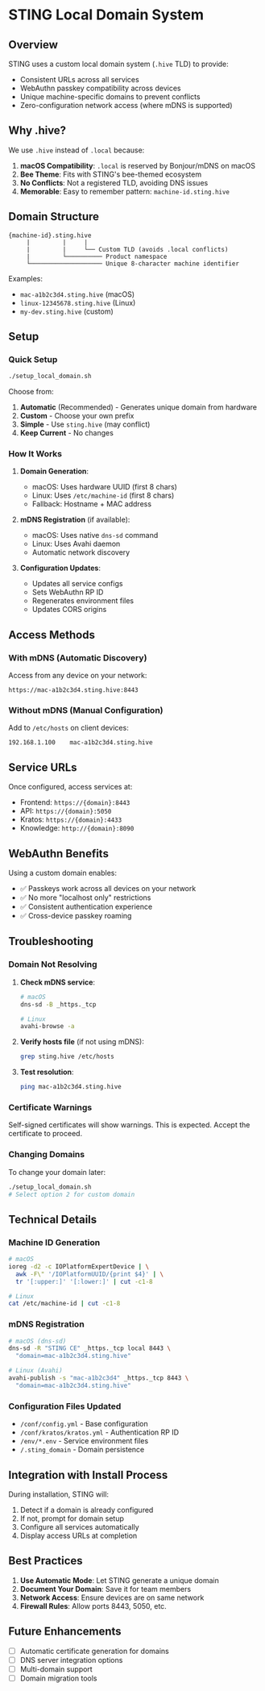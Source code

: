 # STING Local Domain System

## Overview

STING uses a custom local domain system (`.hive` TLD) to provide:
- Consistent URLs across all services
- WebAuthn passkey compatibility across devices
- Unique machine-specific domains to prevent conflicts
- Zero-configuration network access (where mDNS is supported)

## Why .hive?

We use `.hive` instead of `.local` because:
1. **macOS Compatibility**: `.local` is reserved by Bonjour/mDNS on macOS
2. **Bee Theme**: Fits with STING's bee-themed ecosystem
3. **No Conflicts**: Not a registered TLD, avoiding DNS issues
4. **Memorable**: Easy to remember pattern: `machine-id.sting.hive`

## Domain Structure

```
{machine-id}.sting.hive
     |         |     |
     |         |     └── Custom TLD (avoids .local conflicts)
     |         └────────── Product namespace
     └──────────────────── Unique 8-character machine identifier
```

Examples:
- `mac-a1b2c3d4.sting.hive` (macOS)
- `linux-12345678.sting.hive` (Linux)
- `my-dev.sting.hive` (custom)

## Setup

### Quick Setup

```bash
./setup_local_domain.sh
```

Choose from:
1. **Automatic** (Recommended) - Generates unique domain from hardware
2. **Custom** - Choose your own prefix
3. **Simple** - Use `sting.hive` (may conflict)
4. **Keep Current** - No changes

### How It Works

1. **Domain Generation**:
   - macOS: Uses hardware UUID (first 8 chars)
   - Linux: Uses `/etc/machine-id` (first 8 chars)
   - Fallback: Hostname + MAC address

2. **mDNS Registration** (if available):
   - macOS: Uses native `dns-sd` command
   - Linux: Uses Avahi daemon
   - Automatic network discovery

3. **Configuration Updates**:
   - Updates all service configs
   - Sets WebAuthn RP ID
   - Regenerates environment files
   - Updates CORS origins

## Access Methods

### With mDNS (Automatic Discovery)

Access from any device on your network:
```
https://mac-a1b2c3d4.sting.hive:8443
```

### Without mDNS (Manual Configuration)

Add to `/etc/hosts` on client devices:
```
192.168.1.100    mac-a1b2c3d4.sting.hive
```

## Service URLs

Once configured, access services at:
- Frontend: `https://{domain}:8443`
- API: `https://{domain}:5050`
- Kratos: `https://{domain}:4433`
- Knowledge: `http://{domain}:8090`

## WebAuthn Benefits

Using a custom domain enables:
- ✅ Passkeys work across all devices on your network
- ✅ No more "localhost only" restrictions
- ✅ Consistent authentication experience
- ✅ Cross-device passkey roaming

## Troubleshooting

### Domain Not Resolving

1. **Check mDNS service**:
   ```bash
   # macOS
   dns-sd -B _https._tcp
   
   # Linux
   avahi-browse -a
   ```

2. **Verify hosts file** (if not using mDNS):
   ```bash
   grep sting.hive /etc/hosts
   ```

3. **Test resolution**:
   ```bash
   ping mac-a1b2c3d4.sting.hive
   ```

### Certificate Warnings

Self-signed certificates will show warnings. This is expected. Accept the certificate to proceed.

### Changing Domains

To change your domain later:
```bash
./setup_local_domain.sh
# Select option 2 for custom domain
```

## Technical Details

### Machine ID Generation

```bash
# macOS
ioreg -d2 -c IOPlatformExpertDevice | \
  awk -F\" '/IOPlatformUUID/{print $4}' | \
  tr '[:upper:]' '[:lower:]' | cut -c1-8

# Linux
cat /etc/machine-id | cut -c1-8
```

### mDNS Registration

```bash
# macOS (dns-sd)
dns-sd -R "STING CE" _https._tcp local 8443 \
  "domain=mac-a1b2c3d4.sting.hive"

# Linux (Avahi)
avahi-publish -s "mac-a1b2c3d4" _https._tcp 8443 \
  "domain=mac-a1b2c3d4.sting.hive"
```

### Configuration Files Updated

- `/conf/config.yml` - Base configuration
- `/conf/kratos/kratos.yml` - Authentication RP ID
- `/env/*.env` - Service environment files
- `/.sting_domain` - Domain persistence

## Integration with Install Process

During installation, STING will:
1. Detect if a domain is already configured
2. If not, prompt for domain setup
3. Configure all services automatically
4. Display access URLs at completion

## Best Practices

1. **Use Automatic Mode**: Let STING generate a unique domain
2. **Document Your Domain**: Save it for team members
3. **Network Access**: Ensure devices are on same network
4. **Firewall Rules**: Allow ports 8443, 5050, etc.

## Future Enhancements

- [ ] Automatic certificate generation for domains
- [ ] DNS server integration options
- [ ] Multi-domain support
- [ ] Domain migration tools